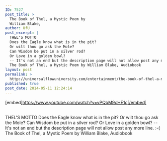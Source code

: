 ```yaml
---
ID: 7527
post_title: >
  The Book of Thel, a Mystic Poem by
  William Blake,
author: UfU
post_excerpt: |
  THEL'S MOTTO
  Does the Eagle know what is in the pit?
  Or wilt thou go ask the Mole?
  Can Wisdom be put in a silver rod?
  Or Love in a golden bowl?
  -- It's not an end but the description page will not allow post any more line. :-(
  The Book of Thel, a Mystic Poem by William Blake, Audiobook
layout: post
permalink: >
  http://universalflowuniversity.com/entertainment/the-book-of-thel-a-mystic-poem-by-william-blake/
published: true
post_date: 2014-05-11 12:24:14
---
```

[embed]https://www.youtube.com/watch?v=vPQbM9cHE1c[/embed]</br></br>
<p>THEL'S MOTTO 
Does the Eagle know what is in the pit? 
Or wilt thou go ask the Mole? 
Can Wisdom be put in a silver rod? 
Or Love in a golden bowl?
-- It's not an end but the description page will not allow post any more line. :-(  
The Book of Thel, a Mystic Poem by William Blake, Audiobook</p>